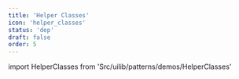 ```yaml
---
title: 'Helper Classes'
icon: 'helper_classes'
status: 'dep'
draft: false
order: 5
---
```


import HelperClasses from 'Src/uilib/patterns/demos/HelperClasses'

<HelperClasses />
